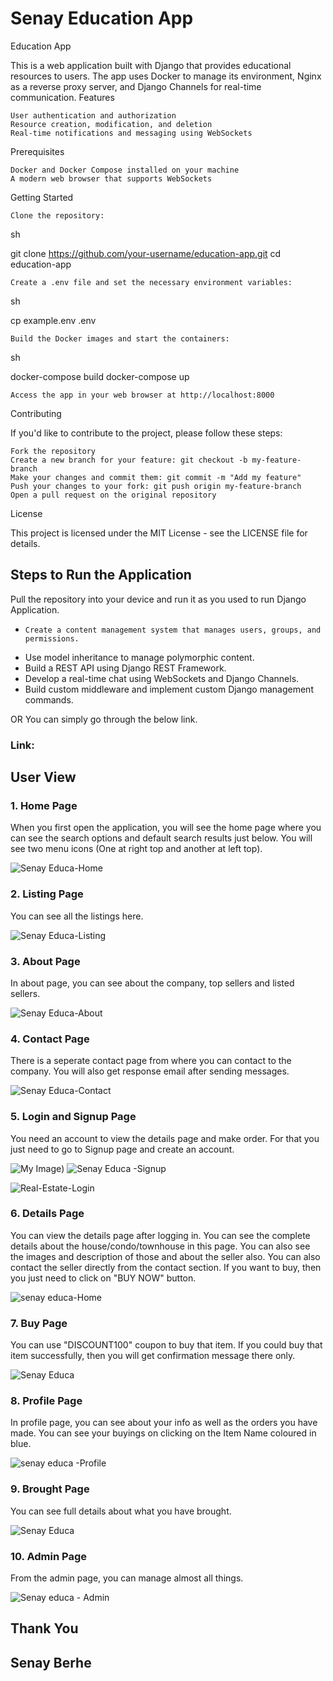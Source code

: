 # Senay Education App



Education App

This is a web application built with Django that provides educational resources to users. The app uses Docker to manage its environment, Nginx as a reverse proxy server, and Django Channels for real-time communication.
Features

    User authentication and authorization
    Resource creation, modification, and deletion
    Real-time notifications and messaging using WebSockets

Prerequisites

    Docker and Docker Compose installed on your machine
    A modern web browser that supports WebSockets

Getting Started

    Clone the repository:

sh

git clone https://github.com/your-username/education-app.git
cd education-app

    Create a .env file and set the necessary environment variables:

sh

cp example.env .env

    Build the Docker images and start the containers:

sh

docker-compose build
docker-compose up

    Access the app in your web browser at http://localhost:8000

Contributing

If you'd like to contribute to the project, please follow these steps:

    Fork the repository
    Create a new branch for your feature: git checkout -b my-feature-branch
    Make your changes and commit them: git commit -m "Add my feature"
    Push your changes to your fork: git push origin my-feature-branch
    Open a pull request on the original repository

License

This project is licensed under the MIT License - see the LICENSE file for details.



## Steps to Run the Application

Pull the repository into your device and run it as you used to run Django Application.

-     Create a content management system that manages users, groups, and permissions.
-    Use model inheritance to manage polymorphic content.
-    Build a REST API using Django REST Framework.
-   Develop a real-time chat using WebSockets and Django Channels.
-    Build custom middleware and implement custom Django management commands.

OR You can simply go through the below link.

### Link: 

## User View

### 1. Home Page

When you first open the application, you will see the home page where you can see the search options and default search results just below. You will see two menu icons (One at right top and another at left top).

![Senay Educa-Home](img3.png)

### 2. Listing Page

You can see all the listings here.

![Senay Educa-Listing](img2.png)

### 3. About Page

In about page, you can see about the company, top sellers and listed sellers.

![Senay Educa-About](img.png)

### 4. Contact Page

There is a seperate contact page from where you can contact to the company. You will also get response email after sending messages.

![Senay Educa-Contact]('img.png')

### 5. Login and Signup Page

You need an account to view the details page and make order. For that you just need to go to Signup page and create an account.


![My Image](img.png))
![Senay Educa -Signup](img.png)

![Real-Estate-Login](https://user-images.githubusercontent.com/71542496/126949599-60a26190-55d2-4110-aeb2-15ca19b34f07.png)

### 6. Details Page

You can view the details page after logging in. You can see the complete details about the house/condo/townhouse in this page. You can also see the images and description of those and about the seller also. You can also contact the seller directly from the contact section.
If you want to buy, then you just need to click on "BUY NOW" button.

![senay educa-Home](img3.png)

### 7. Buy Page

You can use "DISCOUNT100" coupon to buy that item. If you could buy that item successfully, then you will get confirmation message there only.

![Senay Educa](img.png)

### 8. Profile Page

In profile page, you can see about your info as well as the orders you have made. You can see your buyings on clicking on the Item Name coloured in blue.

![senay educa -Profile](img1.png)

### 9. Brought Page

You can see full details about what you have brought.

![Senay Educa](img2.png)

### 10. Admin Page

From the admin page, you can manage almost all things.

![Senay educa - Admin](img4.png)

## Thank You

## Senay Berhe

